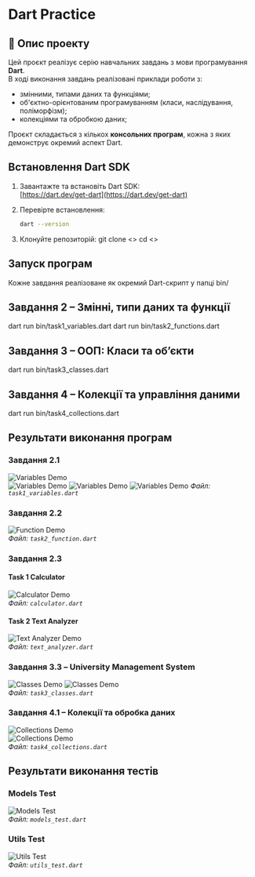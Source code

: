 # Dart Practice

## 📌 Опис проекту
Цей проєкт реалізує серію навчальних завдань з мови програмування **Dart**.  
В ході виконання завдань реалізовані приклади роботи з:
- змінними, типами даних та функціями;
- об'єктно-орієнтованим програмуванням (класи, наслідування, поліморфізм);
- колекціями та обробкою даних;

Проєкт складається з кількох **консольних програм**, кожна з яких демонструє окремий аспект Dart.

## Встановлення Dart SDK
1. Завантажте та встановіть Dart SDK:  
   [https://dart.dev/get-dart](https://dart.dev/get-dart)

2. Перевірте встановлення:
   ```bash
   dart --version
3. Клонуйте репозиторій:
   git clone <>
   cd <>
## Запуск програм
Кожне завдання реалізоване як окремий Dart-скрипт у папці bin/
## Завдання 2 – Змінні, типи даних та функції
  dart run bin/task1_variables.dart
  dart run bin/task2_functions.dart
## Завдання 3 – ООП: Класи та об’єкти
  dart run bin/task3_classes.dart
## Завдання 4 – Колекції та управління даними
  dart run bin/task4_collections.dart

## Результати виконання програм
### Завдання 2.1
![Variables Demo](dart_basics_tarasiuk/lib/screenshots/task1_variables_part1.png)  
![Variables Demo](dart_basics_tarasiuk/lib/screenshots/task1_variables_part2.png)
![Variables Demo](dart_basics_tarasiuk/lib/screenshots/task1_variables_part3.png)
![Variables Demo](dart_basics_tarasiuk/lib/screenshots/task1_variables_part4.png)
*Файл: `task1_variables.dart`*

### Завдання 2.2
![Function Demo](dart_basics_tarasiuk/lib/screenshots/task2_function.png)  
*Файл: `task2_function.dart`*

### Завдання 2.3
#### Task 1 Calculator
![Calculator Demo](dart_basics_tarasiuk/lib/screenshots/calculator.png)  
*Файл: `calculator.dart`*

#### Task 2 Text Analyzer
![Text Analyzer Demo](dart_basics_tarasiuk/lib/screenshots/text_analyzer.png)  
*Файл: `text_analyzer.dart`*

### Завдання 3.3 – University Management System
![Classes Demo](dart_basics_tarasiuk/lib/screenshots/task3_classes_part1.png)
![Classes Demo](dart_basics_tarasiuk/lib/screenshots/task3_classes_part2.png)  
*Файл: `task3_classes.dart`*

### Завдання 4.1 – Колекції та обробка даних
![Collections Demo](dart_basics_tarasiuk/lib/screenshots/task4_collections_part1.png)  
![Collections Demo](dart_basics_tarasiuk/lib/screenshots/task4_collections_part2.png)  
*Файл: `task4_collections.dart`*

## Результати виконання тестів

### Models Test
![Models Test](dart_basics_tarasiuk/lib/screenshots/models_test.png)  
*Файл: `models_test.dart`*

### Utils Test
![Utils Test](dart_basics_tarasiuk/lib/screenshots/utils_test.png)  
*Файл: `utils_test.dart`*




